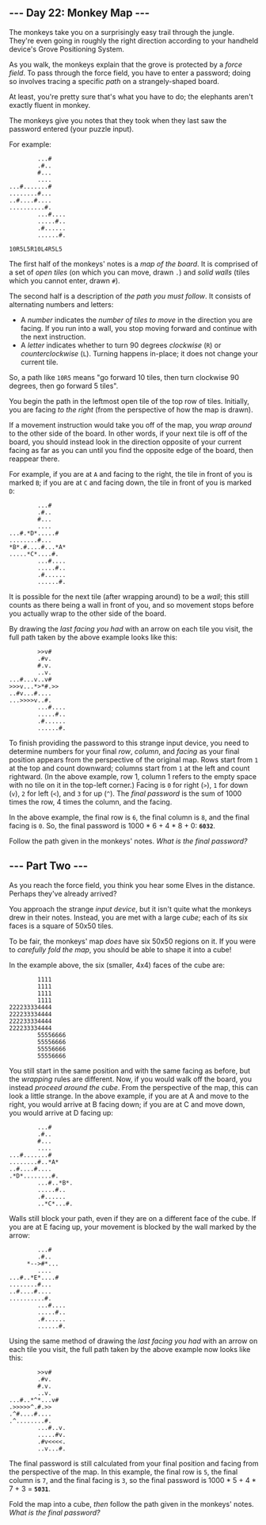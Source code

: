 --- Day 22: Monkey Map ---
--------------------------

The monkeys take you on a surprisingly easy trail through the jungle. They're even going in roughly the right direction according to your handheld device's Grove Positioning System.


As you walk, the monkeys explain that the grove is protected by a *force field*. To pass through the force field, you have to enter a password; doing so involves tracing a specific *path* on a strangely-shaped board.


At least, you're pretty sure that's what you have to do; the elephants aren't exactly fluent in monkey.


The monkeys give you notes that they took when they last saw the password entered (your puzzle input).


For example:



```ignore
        ...#
        .#..
        #...
        ....
...#.......#
........#...
..#....#....
..........#.
        ...#....
        .....#..
        .#......
        ......#.

10R5L5R10L4R5L5

```

The first half of the monkeys' notes is a *map of the board*. It is comprised of a set of *open tiles* (on which you can move, drawn `.`) and *solid walls* (tiles which you cannot enter, drawn `#`).


The second half is a description of *the path you must follow*. It consists of alternating numbers and letters:


* A *number* indicates the *number of tiles to move* in the direction you are facing. If you run into a wall, you stop moving forward and continue with the next instruction.
* A *letter* indicates whether to turn 90 degrees *clockwise* (`R`) or *counterclockwise* (`L`). Turning happens in-place; it does not change your current tile.


So, a path like `10R5` means "go forward 10 tiles, then turn clockwise 90 degrees, then go forward 5 tiles".


You begin the path in the leftmost open tile of the top row of tiles. Initially, you are facing *to the right* (from the perspective of how the map is drawn).


If a movement instruction would take you off of the map, you *wrap around* to the other side of the board. In other words, if your next tile is off of the board, you should instead look in the direction opposite of your current facing as far as you can until you find the opposite edge of the board, then reappear there.


For example, if you are at `A` and facing to the right, the tile in front of you is marked `B`; if you are at `C` and facing down, the tile in front of you is marked `D`:



```ignore
        ...#
        .#..
        #...
        ....
...#.*D*.....#
........#...
*B*.#....#...*A*
.....*C*....#.
        ...#....
        .....#..
        .#......
        ......#.

```

It is possible for the next tile (after wrapping around) to be a *wall*; this still counts as there being a wall in front of you, and so movement stops before you actually wrap to the other side of the board.


By drawing the *last facing you had* with an arrow on each tile you visit, the full path taken by the above example looks like this:



```ignore
        >>v#    
        .#v.    
        #.v.    
        ..v.    
...#...v..v#    
>>>v...*>*#.>>    
..#v...#....    
...>>>>v..#.    
        ...#....
        .....#..
        .#......
        ......#.

```

To finish providing the password to this strange input device, you need to determine numbers for your final *row*, *column*, and *facing* as your final position appears from the perspective of the original map. Rows start from `1` at the top and count downward; columns start from `1` at the left and count rightward. (In the above example, row 1, column 1 refers to the empty space with no tile on it in the top-left corner.) Facing is `0` for right (`>`), `1` for down (`v`), `2` for left (`<`), and `3` for up (`^`). The *final password* is the sum of 1000 times the row, 4 times the column, and the facing.


In the above example, the final row is `6`, the final column is `8`, and the final facing is `0`. So, the final password is 1000 \* 6 + 4 \* 8 + 0: **`6032`**.


Follow the path given in the monkeys' notes. *What is the final password?*


--- Part Two ---
----------------

As you reach the force field, you think you hear some Elves in the distance. Perhaps they've already arrived?


You approach the strange *input device*, but it isn't quite what the monkeys drew in their notes. Instead, you are met with a large *cube*; each of its six faces is a square of 50x50 tiles.


To be fair, the monkeys' map *does* have six 50x50 regions on it. If you were to *carefully fold the map*, you should be able to shape it into a cube!


In the example above, the six (smaller, 4x4) faces of the cube are:



```ignore
        1111
        1111
        1111
        1111
222233334444
222233334444
222233334444
222233334444
        55556666
        55556666
        55556666
        55556666

```

You still start in the same position and with the same facing as before, but the *wrapping* rules are different. Now, if you would walk off the board, you instead *proceed around the cube*. From the perspective of the map, this can look a little strange. In the above example, if you are at A and move to the right, you would arrive at B facing down; if you are at C and move down, you would arrive at D facing up:



```ignore
        ...#
        .#..
        #...
        ....
...#.......#
........#..*A*
..#....#....
.*D*........#.
        ...#..*B*.
        .....#..
        .#......
        ..*C*...#.

```

Walls still block your path, even if they are on a different face of the cube. If you are at E facing up, your movement is blocked by the wall marked by the arrow:



```ignore
        ...#
        .#..
     *-->#*...
        ....
...#..*E*....#
........#...
..#....#....
..........#.
        ...#....
        .....#..
        .#......
        ......#.

```

Using the same method of drawing the *last facing you had* with an arrow on each tile you visit, the full path taken by the above example now looks like this:



```ignore
        >>v#    
        .#v.    
        #.v.    
        ..v.    
...#..*^*...v#    
.>>>>>^.#.>>    
.^#....#....    
.^........#.    
        ...#..v.
        .....#v.
        .#v<<<<.
        ..v...#.

```

The final password is still calculated from your final position and facing from the perspective of the map. In this example, the final row is `5`, the final column is `7`, and the final facing is `3`, so the final password is 1000 \* 5 + 4 \* 7 + 3 = **`5031`**.


Fold the map into a cube, *then* follow the path given in the monkeys' notes. *What is the final password?*




